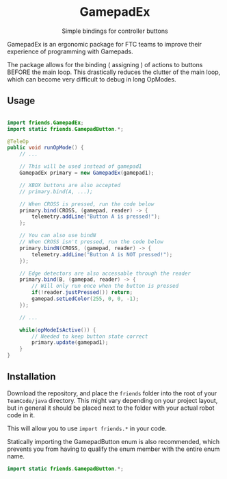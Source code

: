 <div align="center">

# GamepadEx

Simple bindings for controller buttons

</div>

GamepadEx is an ergonomic package for FTC teams to improve their experience of programming with Gamepads.

The package allows for the binding ( assigning ) of actions to buttons BEFORE
the main loop. This drastically reduces the clutter of the main loop, which
can become very difficult to debug in long OpModes.

## Usage

```java

import friends.GamepadEx;
import static friends.GamepadButton.*;

@TeleOp
public void runOpMode() {
    // ...

    // This will be used instead of gamepad1
    GamepadEx primary = new GamepadEx(gamepad1);

    // XBOX buttons are also accepted
    // primary.bind(A, ...);

    // When CROSS is pressed, run the code below
    primary.bind(CROSS, (gamepad, reader) -> {
        telemetry.addLine("Button A is pressed!");
    };

    // You can also use bindN
    // When CROSS isn't pressed, run the code below
    primary.bindN(CROSS, (gamepad, reader) -> {
        telemetry.addLine("Button A is NOT pressed!");
    });

    // Edge detectors are also accessable through the reader
    primary.bind(B, (gamepad, reader) -> {
        // Will only run once when the button is pressed
        if(!reader.justPressed()) return;
        gamepad.setLedColor(255, 0, 0, -1);
    });

    // ...

    while(opModeIsActive()) {
        // Needed to keep button state correct
        primary.update(gamepad1);
    }
}
```

## Installation

Download the repository, and place the `friends` folder into the root
of your `TeamCode/java` directory. This might vary depending on your
project layout, but in general it should be placed next to the folder
with your actual robot code in it.

This will allow you to use `import friends.*` in your code.

Statically importing the GamepadButton enum is also recommended, which
prevents you from having to qualify the enum member with the entire enum name.

```java
import static friends.GamepadButton.*;
```
